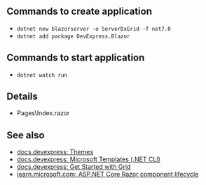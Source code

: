 ## Commands to create application

- `dotnet new blazorserver -o ServerDxGrid -f net7.0`
- `dotnet add package DevExpress.Blazor`

## Commands to start application

- `dotnet watch run`

## Details

- Pages\Index.razor

## See also

- [docs.devexpress: Themes](https://docs.devexpress.com/Blazor/401523/common-concepts/customize-appearance/themes)
- [docs.devexpress: Microsoft Templates (.NET CLI)](https://docs.devexpress.com/Blazor/402564/get-started/microsoft-templates-nuget-cli)
- [docs.devexpress: Get Started with Grid](https://docs.devexpress.com/Blazor/403625/grid/get-started-with-grid)
- [learn.microsoft.com: ASP.NET Core Razor component lifecycle](https://learn.microsoft.com/en-us/aspnet/core/blazor/components/lifecycle?view=aspnetcore-7.0)

